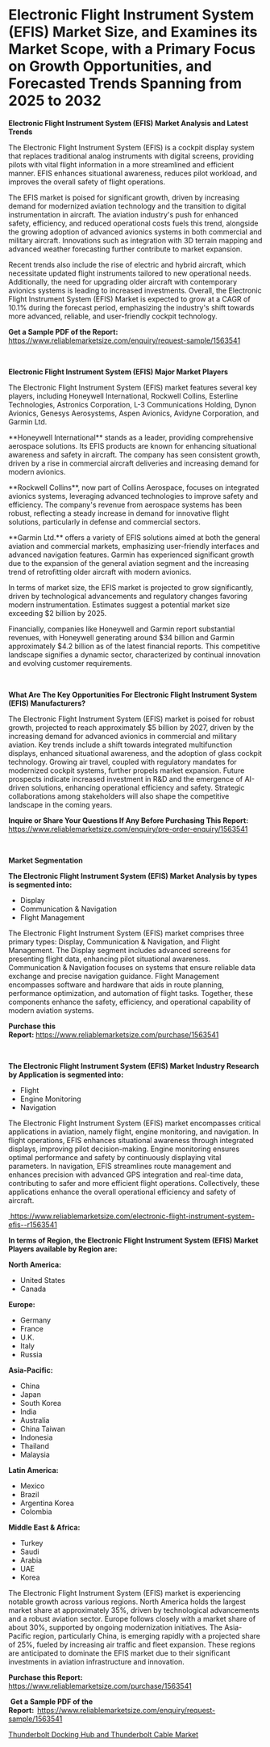 <p><h1>Electronic Flight Instrument System (EFIS) Market Size, and Examines its Market Scope, with a Primary Focus on Growth Opportunities, and Forecasted Trends Spanning from 2025 to 2032</h1></p><p><strong>Electronic Flight Instrument System (EFIS) Market Analysis and Latest Trends</strong></p>
<p><p>The Electronic Flight Instrument System (EFIS) is a cockpit display system that replaces traditional analog instruments with digital screens, providing pilots with vital flight information in a more streamlined and efficient manner. EFIS enhances situational awareness, reduces pilot workload, and improves the overall safety of flight operations.</p><p>The EFIS market is poised for significant growth, driven by increasing demand for modernized aviation technology and the transition to digital instrumentation in aircraft. The aviation industry's push for enhanced safety, efficiency, and reduced operational costs fuels this trend, alongside the growing adoption of advanced avionics systems in both commercial and military aircraft. Innovations such as integration with 3D terrain mapping and advanced weather forecasting further contribute to market expansion.</p><p>Recent trends also include the rise of electric and hybrid aircraft, which necessitate updated flight instruments tailored to new operational needs. Additionally, the need for upgrading older aircraft with contemporary avionics systems is leading to increased investments. Overall, the Electronic Flight Instrument System (EFIS) Market is expected to grow at a CAGR of 10.1% during the forecast period, emphasizing the industry's shift towards more advanced, reliable, and user-friendly cockpit technology.</p></p>
<p><strong>Get a Sample PDF of the Report:&nbsp;</strong> <a href="https://www.reliablemarketsize.com/enquiry/request-sample/1563541?utm_campaign=3504&utm_medium=2&utm_source=Github&utm_content=ia&utm_term=06042025&utm_id=electronic-flight-instrument-system-efis">https://www.reliablemarketsize.com/enquiry/request-sample/1563541</a></p>
<p>&nbsp;</p>
<p><strong>Electronic Flight Instrument System (EFIS) Major Market Players</strong></p>
<p><p>The Electronic Flight Instrument System (EFIS) market features several key players, including Honeywell International, Rockwell Collins, Esterline Technologies, Astronics Corporation, L-3 Communications Holding, Dynon Avionics, Genesys Aerosystems, Aspen Avionics, Avidyne Corporation, and Garmin Ltd. </p><p>**Honeywell International** stands as a leader, providing comprehensive aerospace solutions. Its EFIS products are known for enhancing situational awareness and safety in aircraft. The company has seen consistent growth, driven by a rise in commercial aircraft deliveries and increasing demand for modern avionics. </p><p>**Rockwell Collins**, now part of Collins Aerospace, focuses on integrated avionics systems, leveraging advanced technologies to improve safety and efficiency. The company's revenue from aerospace systems has been robust, reflecting a steady increase in demand for innovative flight solutions, particularly in defense and commercial sectors.</p><p>**Garmin Ltd.** offers a variety of EFIS solutions aimed at both the general aviation and commercial markets, emphasizing user-friendly interfaces and advanced navigation features. Garmin has experienced significant growth due to the expansion of the general aviation segment and the increasing trend of retrofitting older aircraft with modern avionics. </p><p>In terms of market size, the EFIS market is projected to grow significantly, driven by technological advancements and regulatory changes favoring modern instrumentation. Estimates suggest a potential market size exceeding $2 billion by 2025. </p><p>Financially, companies like Honeywell and Garmin report substantial revenues, with Honeywell generating around $34 billion and Garmin approximately $4.2 billion as of the latest financial reports. This competitive landscape signifies a dynamic sector, characterized by continual innovation and evolving customer requirements.</p></p>
<p>&nbsp;</p>
<p><strong>What Are The Key Opportunities For Electronic Flight Instrument System (EFIS) Manufacturers?</strong></p>
<p><p>The Electronic Flight Instrument System (EFIS) market is poised for robust growth, projected to reach approximately $5 billion by 2027, driven by the increasing demand for advanced avionics in commercial and military aviation. Key trends include a shift towards integrated multifunction displays, enhanced situational awareness, and the adoption of glass cockpit technology. Growing air travel, coupled with regulatory mandates for modernized cockpit systems, further propels market expansion. Future prospects indicate increased investment in R&D and the emergence of AI-driven solutions, enhancing operational efficiency and safety. Strategic collaborations among stakeholders will also shape the competitive landscape in the coming years.</p></p>
<p><strong>Inquire or Share Your Questions If Any Before Purchasing This Report:</strong> <a href="https://www.reliablemarketsize.com/enquiry/pre-order-enquiry/1563541?utm_campaign=3504&utm_medium=2&utm_source=Github&utm_content=ia&utm_term=06042025&utm_id=electronic-flight-instrument-system-efis">https://www.reliablemarketsize.com/enquiry/pre-order-enquiry/1563541</a></p>
<p>&nbsp;</p>
<p><strong>Market Segmentation</strong></p>
<p><strong>The Electronic Flight Instrument System (EFIS) Market Analysis by types is segmented into:</strong></p>
<p><ul><li>Display</li><li>Communication & Navigation</li><li>Flight Management</li></ul></p>
<p><p>The Electronic Flight Instrument System (EFIS) market comprises three primary types: Display, Communication & Navigation, and Flight Management. The Display segment includes advanced screens for presenting flight data, enhancing pilot situational awareness. Communication & Navigation focuses on systems that ensure reliable data exchange and precise navigation guidance. Flight Management encompasses software and hardware that aids in route planning, performance optimization, and automation of flight tasks. Together, these components enhance the safety, efficiency, and operational capability of modern aviation systems.</p></p>
<p><strong>Purchase this Report:&nbsp;</strong><a href="https://www.reliablemarketsize.com/purchase/1563541?utm_campaign=3504&utm_medium=2&utm_source=Github&utm_content=ia&utm_term=06042025&utm_id=electronic-flight-instrument-system-efis">https://www.reliablemarketsize.com/purchase/1563541</a></p>
<p>&nbsp;</p>
<p><strong>The Electronic Flight Instrument System (EFIS) Market Industry Research by Application is segmented into:</strong></p>
<p><ul><li>Flight</li><li>Engine Monitoring</li><li>Navigation</li></ul></p>
<p><p>The Electronic Flight Instrument System (EFIS) market encompasses critical applications in aviation, namely flight, engine monitoring, and navigation. In flight operations, EFIS enhances situational awareness through integrated displays, improving pilot decision-making. Engine monitoring ensures optimal performance and safety by continuously displaying vital parameters. In navigation, EFIS streamlines route management and enhances precision with advanced GPS integration and real-time data, contributing to safer and more efficient flight operations. Collectively, these applications enhance the overall operational efficiency and safety of aircraft.</p></p>
<p><a href="https://www.reliablemarketsize.com/electronic-flight-instrument-system-efis--r1563541?utm_campaign=3504&utm_medium=2&utm_source=Github&utm_content=ia&utm_term=06042025&utm_id=electronic-flight-instrument-system-efis">&nbsp;https://www.reliablemarketsize.com/electronic-flight-instrument-system-efis--r1563541</a></p>
<p><strong>In terms of Region, the Electronic Flight Instrument System (EFIS) Market Players available by Region are:</strong></p>
<p>
    <p> <strong> North America: </strong>
        <ul>
            <li>United States</li>
            <li>Canada</li>
        </ul>
        </p> 
    <p> <strong> Europe: </strong>
        <ul>
            <li>Germany</li>
            <li>France</li>
            <li>U.K.</li>
            <li>Italy</li>
            <li>Russia</li>
        </ul>
        </p> 
    <p> <strong> Asia-Pacific: </strong>
        <ul>
            <li>China</li>
            <li>Japan</li>
            <li>South Korea</li>
            <li>India</li>
            <li>Australia</li>
            <li>China Taiwan</li>
            <li>Indonesia</li>
            <li>Thailand</li>
            <li>Malaysia</li>
        </ul>
        </p> 
    <p> <strong> Latin America: </strong>
        <ul>
            <li>Mexico</li>
            <li>Brazil</li>
            <li>Argentina Korea</li>
            <li>Colombia</li>
        </ul>
        </p> 
    <p> <strong> Middle East & Africa: </strong>
        <ul>
            <li>Turkey</li>
            <li>Saudi</li>
            <li>Arabia</li>
            <li>UAE</li>
            <li>Korea</li>
        </ul>
    </p>
    </p>
<p><p>The Electronic Flight Instrument System (EFIS) market is experiencing notable growth across various regions. North America holds the largest market share at approximately 35%, driven by technological advancements and a robust aviation sector. Europe follows closely with a market share of about 30%, supported by ongoing modernization initiatives. The Asia-Pacific region, particularly China, is emerging rapidly with a projected share of 25%, fueled by increasing air traffic and fleet expansion. These regions are anticipated to dominate the EFIS market due to their significant investments in aviation infrastructure and innovation.</p></p>
<p><strong>Purchase this Report: </strong><a href="https://www.reliablemarketsize.com/purchase/1563541?utm_campaign=3504&utm_medium=2&utm_source=Github&utm_content=ia&utm_term=06042025&utm_id=electronic-flight-instrument-system-efis">https://www.reliablemarketsize.com/purchase/1563541</a></p>
<p>&nbsp;<strong>Get a Sample PDF of the Report:&nbsp;&nbsp;</strong><a href="https://www.reliablemarketsize.com/enquiry/request-sample/1563541?utm_campaign=3504&utm_medium=2&utm_source=Github&utm_content=ia&utm_term=06042025&utm_id=electronic-flight-instrument-system-efis">https://www.reliablemarketsize.com/enquiry/request-sample/1563541</a></p>
<p><strong></strong></p>
<p><p><a href="https://github.com/nkbaroga/Market-Research-Report-List-1/blob/main/thunderbolt-docking-hub-and-thunderbolt-cable-market.md?utm_campaign=3504&utm_medium=2&utm_source=Github&utm_content=ia&utm_term=06042025&utm_id=electronic-flight-instrument-system-efis">Thunderbolt Docking Hub and Thunderbolt Cable Market</a></p></p>